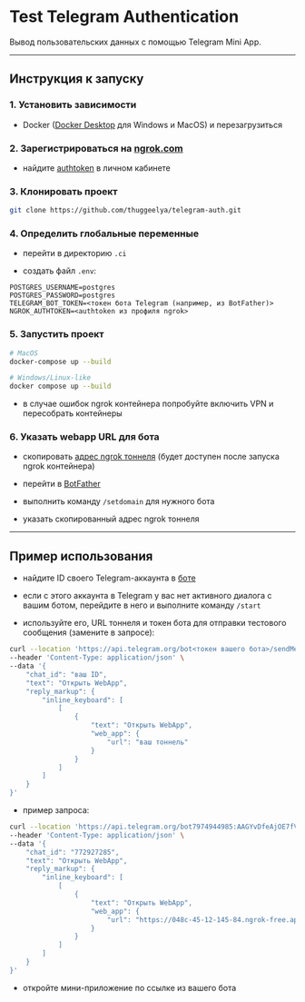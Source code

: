 # Test Telegram Authentication

Вывод пользовательских данных с помощью Telegram Mini App.

---

## Инструкция к запуску

### 1. Установить зависимости

- Docker ([Docker Desktop](https://www.docker.com/products/docker-desktop/) для Windows и MacOS) и перезагрузиться

### 2. Зарегистрироваться на [ngrok.com](https://dashboard.ngrok.com/signup)

- найдите [authtoken](https://dashboard.ngrok.com/get-started/your-authtoken) в личном кабинете

### 3. Клонировать проект

```bash
git clone https://github.com/thuggeelya/telegram-auth.git
```

### 4. Определить глобальные переменные

- перейти в директорию `.ci`

- создать файл `.env`:

```text
POSTGRES_USERNAME=postgres
POSTGRES_PASSWORD=postgres
TELEGRAM_BOT_TOKEN=<токен бота Telegram (например, из BotFather)>
NGROK_AUTHTOKEN=<authtoken из профиля ngrok>
```

### 5. Запустить проект

```bash
# MacOS
docker-compose up --build
```

```bash
# Windows/Linux-like
docker compose up --build
```

- в случае ошибок ngrok контейнера попробуйте включить VPN и пересобрать контейнеры

### 6. Указать webapp URL для бота

- скопировать [адрес ngrok тоннеля](https://dashboard.ngrok.com/endpoints) (будет доступен после запуска ngrok
  контейнера)

- перейти в [BotFather](https://t.me/BotFather)

- выполнить команду `/setdomain` для нужного бота

- указать скопированный адрес ngrok тоннеля

---

## Пример использования

- найдите ID своего Telegram-аккаунта в [боте](https://t.me/userinfobot)

- если с этого аккаунта в Telegram у вас нет активного диалога с вашим ботом, перейдите в него и выполните
  команду `/start`

- используйте его, URL тоннеля и токен бота для отправки тестового сообщения (замените в запросе):

```bash
curl --location 'https://api.telegram.org/bot<токен вашего бота>/sendMessage' \
--header 'Content-Type: application/json' \
--data '{
    "chat_id": "ваш ID",
    "text": "Открыть WebApp",
    "reply_markup": {
        "inline_keyboard": [
            [
                {
                    "text": "Открыть WebApp",
                    "web_app": {
                        "url": "ваш тоннель"
                    }
                }
            ]
        ]
    }
}'
```

- пример запроса:

```bash
curl --location 'https://api.telegram.org/bot7974944985:AAGYvDfeAjOE7fV5kCAEzghjvtObFh2HXfc/sendMessage' \
--header 'Content-Type: application/json' \
--data '{
    "chat_id": "772927285",
    "text": "Открыть WebApp",
    "reply_markup": {
        "inline_keyboard": [
            [
                {
                    "text": "Открыть WebApp",
                    "web_app": {
                        "url": "https://048c-45-12-145-84.ngrok-free.app"
                    }
                }
            ]
        ]
    }
}'
```

- откройте мини-приложение по ссылке из вашего бота
